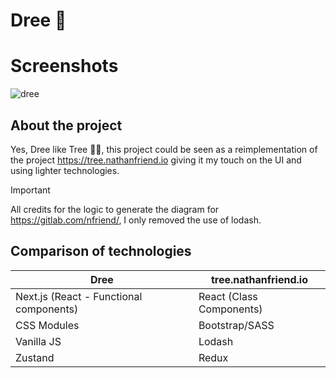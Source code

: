 # Dree 🌴

# Screenshots

![dree](https://github.com/user-attachments/assets/4f8b6faf-fa28-428f-8db0-021b442ff9ce)

## About the project

Yes, Dree like Tree 🐻‍❄️, this project could be seen as a reimplementation of the project https://tree.nathanfriend.io giving it my touch on the UI and using lighter technologies.
> [!IMPORTANT]
> All credits for the logic to generate the diagram for https://gitlab.com/nfriend/, I only removed the use of lodash.

## Comparison of technologies

| Dree  | tree.nathanfriend.io |
| ------------- | ------------- |
| Next.js (React - Functional components) | React (Class Components)  |
| CSS Modules  | Bootstrap/SASS  |
| Vanilla JS  | Lodash  |
| Zustand  | Redux  |
